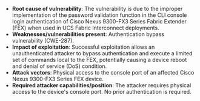- **Root cause of vulnerability**: The vulnerability is due to the improper implementation of the password validation function in the CLI console login authentication of Cisco Nexus 9300-FX3 Series Fabric Extender (FEX) when used in UCS Fabric Interconnect deployments.
- **Weaknesses/vulnerabilities present**: Authentication bypass vulnerability (CWE-287).
- **Impact of exploitation**: Successful exploitation allows an unauthenticated attacker to bypass authentication and execute a limited set of commands local to the FEX, potentially causing a device reboot and denial of service (DoS) condition.
- **Attack vectors**: Physical access to the console port of an affected Cisco Nexus 9300-FX3 Series FEX device.
- **Required attacker capabilities/position**: The attacker requires physical access to the device's console port. No prior authentication is required.